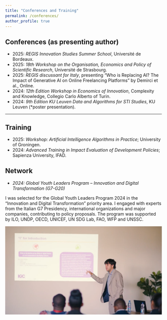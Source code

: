 ```yaml
---
title: "Conferences and Training"
permalink: /conferences/
author_profile: true
---
```


## Conferences (as presenting author)
- 2025: *REGIS Innovation Studies Summer School*, Université de Bordeaux.
- 2025: *18th Workshop on the Organisation, Economics and Policy of Scientific Research*, Université de Strasbourg.
- 2025: *REGIS discussant for Italy*, presenting “Who is Replacing AI? The Impact of Generative AI on Online
 Freelancing Platforms” by Demirci et al., Online.
- 2024: *12th Edition Workshop in Economics of Innovation*, Complexity and Knowledge, Collegio Carlo Alberto of Turin.
- 2024: *9th Edition KU Leuven Data and Algorithms for STI Studies*, KU Leuven (*poster presentation).

---

## Training

-  2025: *Workshop: Artificial Intelligence Algorithms in Practice*; University of Groningen.
-  2024: *Advanced Training in Impact Evaluation of Development Policies*; Sapienza University, IFAD.

## Network 

- *2024: Global Youth Leaders Program – Innovation and Digital Transformation (G7-G20)*

I was selected for the Global Youth Leaders Program 2024 in the “Innovation and Digital Transformation” priority area. 
I engaged with experts from the Italian G7 Presidency, international organizations and major companies, contributing to policy proposals. 
The program was supported by ILO, UNDP, OECD, UNICEF, UN SDG Lab, FAO, WFP and UNSSC.
<p align="center">
  <img src="/images/save_pic_presentation.png" alt="Conferences" width="600"/>
</p>
